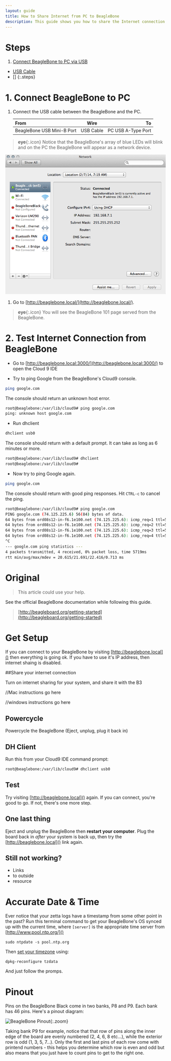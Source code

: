 ```yaml
---
layout: guide
title: How to Share Internet from PC to BeagleBone
description: This guide shows you how to share the Internet connection from a PC to a BeagleBone Black.
---
```


# Steps

1. [Connect BeagleBone to PC via USB](#Connect-BeagleBone-to-PC-via-USB)
  * [USB Cable](#usb-cable)
  * []
{:.steps}

# 1. Connect BeagleBone to PC

1. Connect the USB cable between the BeagleBone and the PC.

    From                       | Wire                       | To  
    :----                      |:-----:                     |----: 
    BeagleBone USB Mini-B Port |USB Cable                   |PC USB A-Type Port

> **eye**{:.icon} Notice that the BeagleBone's array of blue LEDs will blink and on the PC the BeagleBone will appear as a network device.

![Mac OS X Network Preferences](/images/guides/beaglebone_internet_sharing/network_preferences_osx.png)

1. Go to [http://beaglebone.local/](http://beaglebone.local/).

> **eye**{:.icon} You will see the BeagleBone 101 page served from the BeagleBone. 

# 2. Test Internet Connection from BeagleBone

* Go to [http://beaglebone.local:3000/](http://beaglebone.local:3000/) to open the Cloud 9 IDE

* Try to ping Google from the BeagleBone's Cloud9 console.

```bash
ping google.com
```
The console should return an unknown host error.

```bash
root@beaglebone:/var/lib/cloud9# ping google.com
ping: unknown host google.com
```

* Run dhclient

```bash
dhclient usb0
```
The console should return with a default prompt. It can take as long as 6 minutes or more.

```bash
root@beaglebone:/var/lib/cloud9# dhclient
root@beaglebone:/var/lib/cloud9#
```

* Now try to ping Google again.

```bash
ping google.com
```
The console should return with good ping responses. Hit `CTRL-c` to cancel the ping.

```bash
root@beaglebone:/var/lib/cloud9# ping google.com
PING google.com (74.125.225.6) 56(84) bytes of data.
64 bytes from ord08s12-in-f6.1e100.net (74.125.225.6): icmp_req=1 ttl=54 time=22.2 ms
64 bytes from ord08s12-in-f6.1e100.net (74.125.225.6): icmp_req=2 ttl=54 time=22.4 ms
64 bytes from ord08s12-in-f6.1e100.net (74.125.225.6): icmp_req=3 ttl=54 time=20.6 ms
64 bytes from ord08s12-in-f6.1e100.net (74.125.225.6): icmp_req=4 ttl=54 time=21.5 ms
^C
--- google.com ping statistics ---
4 packets transmitted, 4 received, 0% packet loss, time 5719ms
rtt min/avg/max/mdev = 20.615/21.691/22.416/0.713 ms
```

# Original


> This article could use your help.

See the official BeagleBone documentation while following this guide. 

> [http://beagleboard.org/getting-started](http://beagleboard.org/getting-started)  

# Get Setup

If you can connect to your BeagleBone by visiting [http://beaglebone.local]() then everything is going ok. If you have to use it's IP address, then internet shaing is disabled.

##Share your internet connection

Turn on internet sharing for your system, and share it with the B3

//Mac instructions go here

//windows instructions go here

## Powercycle

Powercycle the BeagleBone (Eject, unplug, plug it back in)

## DH Client

Run this from your Cloud9 IDE command prompt: 

```bash
root@beaglebone:/var/lib/cloud9# dhclient usb0
```
## Test

Try visiting [http://beaglebone.local]() again. If you can connect, you're good to go. If not, there's one more step.

## One last thing

Eject and unplug the BeagleBone then **restart your computer**. Plug the board back in *after* your system is back up, then try the [http://beaglebone.local]() link again. 

## Still not working? 

  * Links
  * to outside
  * resource


# Accurate Date & Time

Ever notice that your zetta logs have a timestamp from some other point in the past? Run this terminal command to get your BeagleBone's OS synced up with the current time, where `[server]` is the appropriate time server from [http://www.pool.ntp.org/]()

```
sudo ntpdate -s pool.ntp.org
```

Then [set your timezone](http://www.cyberciti.biz/faq/howto-linux-unix-change-setup-timezone-tz-variable/) using: 

```
dpkg-reconfigure tzdata
```

And just follow the promps. 

# Pinout

Pins on the BeagleBone Black come in two banks, P8 and P9. Each bank has 46 pins. Here's a pinout diagram: 

![BeagleBone Pinout](http://insigntech.files.wordpress.com/2013/09/bbb_pinouts.jpg){:.zoom}

Taking bank P9 for example, notice that that row of pins along the inner edge of the board are evenly numbered (2, 4, 6, 8 etc...), while the exterior row is odd (1, 3, 5, 7...). Only the first and last pins of each row come with printend numbers - this helps you determine which row is even and odd but also means that you just have to count pins to get to the right one. 